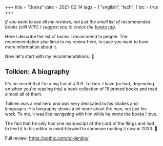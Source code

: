 +++
title = "Books"
date = 2021-02-14
tags = [
    "english",
    "tech",
]
toc = true
+++

_If you want to see all my reviews, not just the small list of recommended books
(still WIP), I suggest you to check the [books tag](/tags/books)._

Here I describe the list of books I recommend to people. The recommendation also
links to my review here, in case you want to have more information about it.

Now let's start with my recommendations. 💪

## Tolkien: A biography

It's no secret that I'm a big fan of J.R.R. Tolkien. I have (or had, depending
on when you're reading this) a book collection of 15 printed books and read
almost all of them.

Tolkien was a real nerd and was very dedicated to his studies and languages. His
biography shows a bit more about the man, not just his work. To me, it was like
navigating with him while he wrote the books I love.

The fact that he only had one manuscript of the Lord of the Rings and had to
lend it to his editor is mind-blowind to someone reading it now in 2020. 🤯

Full review: https://pothix.com/tolkienbio/
